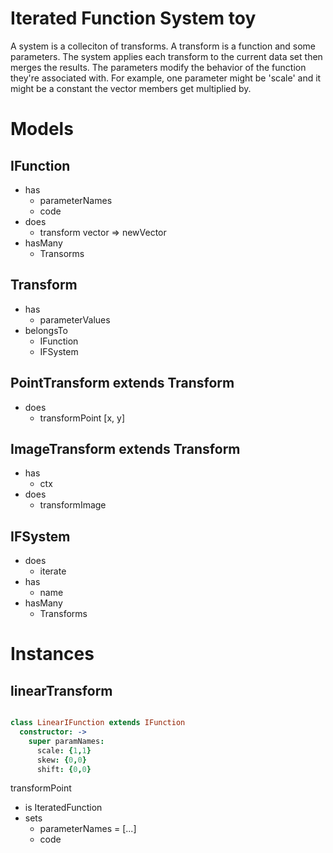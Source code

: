 # Iterated Function System toy

A system is a colleciton of transforms. A transform is a function and some
parameters. The system applies each transform to the current data set then
merges the results. The parameters modify the behavior of the function they're
associated with. For example, one parameter might be 'scale' and it might be a
constant the vector members get multiplied by.

# Models

## IFunction

  - has
    - parameterNames
    - code
  - does
    - transform vector => newVector 
  - hasMany
    - Transorms

## Transform

  - has
    - parameterValues
  - belongsTo
    - IFunction
    - IFSystem

## PointTransform extends Transform

  - does
    - transformPoint [x, y]

## ImageTransform extends Transform

  - has
    - ctx
  - does
    - transformImage

## IFSystem

  - does
    - iterate
  - has
    - name
  - hasMany
    - Transforms

# Instances

## linearTransform

```coffee

class LinearIFunction extends IFunction
  constructor: ->
    super paramNames:
      scale: {1,1}
      skew: {0,0}
      shift: {0,0}

```

  transformPoint

  - is IteratedFunction
  - sets
    - parameterNames = [...]
    - code
